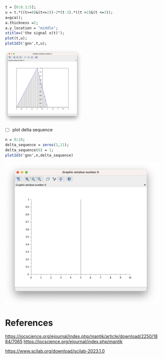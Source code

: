

```scilab
t = [0:0.1:5];
u = t.*((t>=0)&(t<=2))-2*(t-3).*((t >2)&(t <=3));
a=gca();
a.thickness =2;
a.y_location = "middle";
xtitle=('the signal x(t)');
plot(t,u);
plot2d3('gnn',t,u);
```

<img src=images/scilab-1.png width='50%' height='50%' > </img>


- [ ] plot delta sequence

```scilab
n = 0:10;
delta_sequence = zeros(1,11);
delta_sequence(6) = 1;
plot2d3('gnn',n,delta_sequence)
```

<img src=images/scilab-delta-sequence.png width='' height='' > </img>

# References

https://iocscience.org/ejournal/index.php/mantik/article/download/2250/1884/7065
https://iocscience.org/ejournal/index.php/mantik

https://www.scilab.org/download/scilab-2023.1.0
